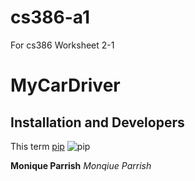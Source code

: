 # cs386-a1
For cs386 Worksheet 2-1

# MyCarDriver
## Installation and Developers 
This term [pip](https://pypi.org/project/pip/)
![pip](https://pypi.org/static/images/logo-large.9f732b5f.svg)


**Monique Parrish**
_Monqiue Parrish_
